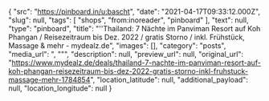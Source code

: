 {
  "src": "https://pinboard.in/u:bascht",
  "date": "2021-04-17T09:33:12.000Z",
  "slug": null,
  "tags": [
    "shops",
    "from:inoreader",
    "pinboard"
  ],
  "text": null,
  "type": "pinboard",
  "title": "''Thailand: 7 Nächte im Panviman Resort auf Koh Phangan / Reisezeitraum bis Dez. 2022 / gratis Storno / inkl. Frühstück, Massage & mehr - mydealz.de",
  "images": [],
  "category": "posts",
  "media_url": ", \"\"",
  "description": null,
  "preview_url": null,
  "original_url": "https://www.mydealz.de/deals/thailand-7-nachte-im-panviman-resort-auf-koh-phangan-reisezeitraum-bis-dez-2022-gratis-storno-inkl-fruhstuck-massage-mehr-1784854",
  "location_latitude": null,
  "additional_payload": null,
  "location_longitude": null
}